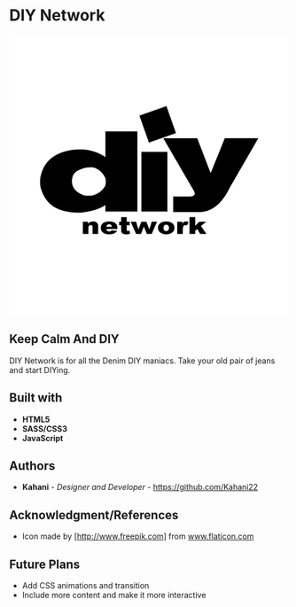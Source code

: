# DIY Network

![DIY Network Logo](/public/images/diy_logo.svg.png)

## Keep Calm And DIY


DIY Network is for all the Denim DIY maniacs. Take your old pair of jeans and start DIYing.


## Built with
* **HTML5**
* **SASS/CSS3**
* **JavaScript**

## Authors

* **Kahani** - *Designer and Developer* - https://github.com/Kahani22


## Acknowledgment/References
* Icon made by [http://www.freepik.com] from www.flaticon.com

## Future Plans
- Add CSS animations and transition
- Include more content and make it more interactive
